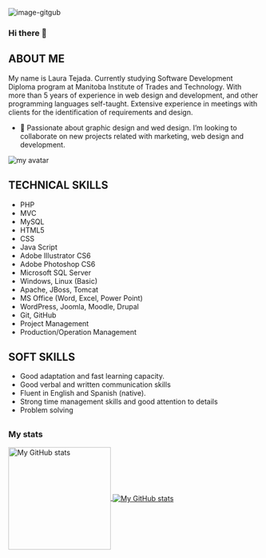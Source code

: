 ![image-gitgub](https://user-images.githubusercontent.com/64809271/221648766-c8319ea1-2e0d-485c-b4a8-033dd7f7e092.jpg)


### Hi there 👋

## ABOUT ME
My name is Laura Tejada. Currently studying Software Development Diploma program at Manitoba Institute of Trades and Technology. With more than 5 years of experience in web design and development, and other programming languages self-taught. Extensive experience in meetings with clients for the identification of requirements and design.

- 👯 Passionate about graphic design and wed design. I’m looking to collaborate on new projects related with marketing, web design and development.


![my avatar](https://user-images.githubusercontent.com/64809271/221293374-819909dd-b654-4f29-851f-241743b03e70.png)

## TECHNICAL SKILLS
- PHP
- MVC
- MySQL
- HTML5
- CSS
- Java Script
- Adobe Illustrator CS6
- Adobe Photoshop CS6
- Microsoft SQL Server
- Windows, Linux (Basic)
- Apache, JBoss, Tomcat
- MS Office (Word, Excel, Power Point)
- WordPress, Joomla, Moodle, Drupal
- Git, GitHub
- Project Management
- Production/Operation Management
 
## SOFT SKILLS
- Good adaptation and fast learning capacity.
- Good verbal and written communication skills
- Fluent in English and Spanish (native).
- Strong time management skills and good attention to details
- Problem solving
##

### My stats

<a href="https://github.com/lauratejada">
  <img height="205px" align="center" src="https://github-readme-stats.vercel.app/api?username=lauratejada&theme=default&show_icons=true" alt="My GitHub stats" />
</a>
<a href="https://github.com/lauratejada">
  <img align="center" src="https://github-readme-stats.vercel.app/api/top-langs/?username=lauratejada&theme=default&show_icons=true&langs_count=3" alt="My 
  GitHub stats"/>
</a>
